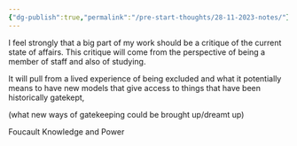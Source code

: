 ```yaml
---
{"dg-publish":true,"permalink":"/pre-start-thoughts/28-11-2023-notes/"}
---
```



I feel strongly that a big part of my work should be a critique of the current state of affairs. This critique will come from the perspective of being a member of staff and also of studying.


It will pull from a lived experience of being excluded and what it potentially means to have new models that give access to things that have been historically gatekept, 

  
  

(what new ways of gatekeeping could be brought up/dreamt up) 

  

Foucault Knowledge and Power